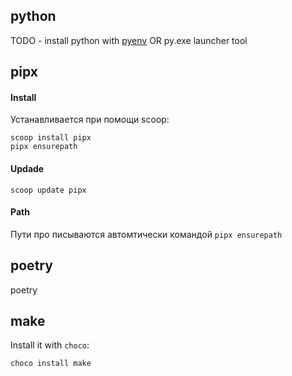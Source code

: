 python
-----------
 TODO - install python with [pyenv](https://github.com/pyenv-win/pyenv-win) OR py.exe launcher tool

pipx
-----------

#### Install
Устанавливается при помощи scoop:

    scoop install pipx
    pipx ensurepath

#### Updade

    scoop update pipx

#### Path

Пути про писываются автомтически командой `pipx ensurepath`

poetry
-----------

poetry 



 make
 -----------

Install it with `choco`:

```
choco install make
```
